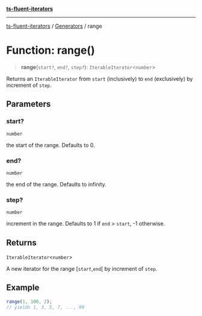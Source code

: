 [**ts-fluent-iterators**](../../../../README.md)

---

[ts-fluent-iterators](../../../../README.md) / [Generators](../README.md) / range

# Function: range()

> **range**(`start?`, `end?`, `step?`): `IterableIterator`\<`number`\>

Returns an `IterableIterator` from `start` (inclusively) to `end` (exclusively) by increment of `step`.

## Parameters

### start?

`number`

the start of the range. Defaults to 0.

### end?

`number`

the end of the range. Defaults to infinity.

### step?

`number`

increment in the range. Defaults to 1 if `end` > `start`, -1 otherwise.

## Returns

`IterableIterator`\<`number`\>

A new iterator for the range [`start`,`end`[ by increment of `step`.

## Example

```ts
range(1, 100, 2);
// yields 1, 3, 5, 7, ..., 99
```
